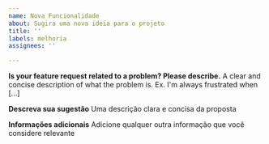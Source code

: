 ```yaml
---
name: Nova Funcionalidade
about: Sugira uma nova ideia para o projeto
title: ''
labels: melhoria
assignees: ''

---
```


**Is your feature request related to a problem? Please describe.**
A clear and concise description of what the problem is. Ex. I'm always frustrated when [...]

**Descreva sua sugestão**
Uma descrição clara e concisa da proposta

**Informações adicionais**
Adicione qualquer outra informação que você considere relevante
